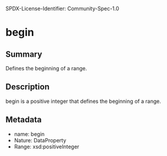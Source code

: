 SPDX-License-Identifier: Community-Spec-1.0

# begin

## Summary

Defines the beginning of a range.

## Description

begin is a positive integer that defines the beginning of a range.

## Metadata

- name: begin
- Nature: DataProperty
- Range: xsd:positiveInteger

